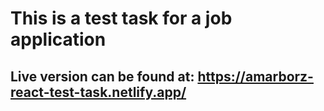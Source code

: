 # This is a test task for a job application

## Live version can be found at: https://amarborz-react-test-task.netlify.app/
